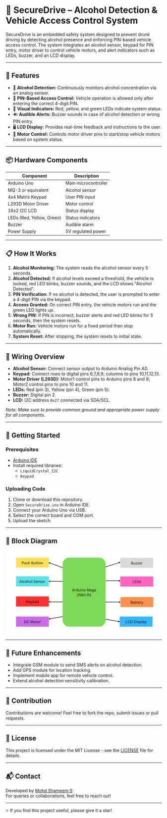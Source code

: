 # 🚗 SecureDrive – Alcohol Detection & Vehicle Access Control System

SecureDrive is an embedded safety system designed to prevent drunk driving by detecting alcohol presence and enforcing PIN-based vehicle access control. The system integrates an alcohol sensor, keypad for PIN entry, motor driver to control vehicle motors, and alert indicators such as LEDs, buzzer, and an LCD display.

---

## 🔧 Features

- 🍷 **Alcohol Detection:** Continuously monitors alcohol concentration via an analog sensor.
- 🔐 **PIN-Based Access Control:** Vehicle operation is allowed only after entering the correct 4-digit PIN.
- 🚦 **Visual Indicators:** Red, yellow, and green LEDs indicate system status.
- 🔊 **Audible Alerts:** Buzzer sounds in case of alcohol detection or wrong PIN entry.
- 🖥️ **LCD Display:** Provides real-time feedback and instructions to the user.
- 🚗 **Motor Control:** Controls motor driver pins to start/stop vehicle motors based on system status.

---

## 📦 Hardware Components

| Component            | Description                         |
|----------------------|-----------------------------------|
| Arduino Uno          | Main microcontroller               |
| MQ-3 or equivalent   | Alcohol sensor                    |
| 4x4 Matrix Keypad    | User PIN input                    |
| L293D Motor Driver   | Motor control                     |
| 16x2 I2C LCD         | Status display                    |
| LEDs (Red, Yellow, Green) | Status indicators             |
| Buzzer               | Audible alarm                    |
| Power Supply         | 5V regulated power                |

---

## 📋 How It Works

1. **Alcohol Monitoring:** The system reads the alcohol sensor every 5 seconds.
2. **Alcohol Detected:** If alcohol levels exceed a threshold, the vehicle is locked, red LED blinks, buzzer sounds, and the LCD shows "Alcohol Detected".
3. **PIN Verification:** If no alcohol is detected, the user is prompted to enter a 4-digit PIN via the keypad.
4. **Access Granted:** On correct PIN entry, the vehicle motors run and the green LED lights up.
5. **Wrong PIN:** If PIN is incorrect, buzzer alerts and red LED blinks for 5 seconds, then the system resets.
6. **Motor Run:** Vehicle motors run for a fixed period then stop automatically.
7. **System Reset:** After stopping, the system resets to initial state.

---

## 🔌 Wiring Overview

- **Alcohol Sensor:** Connect sensor output to Arduino Analog Pin A0.
- **Keypad:** Connect rows to digital pins 6,7,8,9; columns to pins 10,11,12,13.
- **Motor Driver (L293D):** Motor1 control pins to Arduino pins 8 and 9; Motor2 control pins to pins 10 and 11.
- **LEDs:** Red (pin 3), Yellow (pin 4), Green (pin 5).
- **Buzzer:** Digital pin 2.
- **LCD:** I2C address `0x27` connected via SDA/SCL.

*Note: Make sure to provide common ground and appropriate power supply for all components.*

---

## 🚀 Getting Started

### Prerequisites

- [Arduino IDE](https://www.arduino.cc/en/software)
- Install required libraries:
  - `LiquidCrystal_I2C`
  - `Keypad`

### Uploading Code

1. Clone or download this repository.
2. Open `SecureDrive.ino` in Arduino IDE.
3. Connect your Arduino Uno via USB.
4. Select the correct board and COM port.
5. Upload the sketch.

---

## 📸 Block Diagram

![System Diagram](images/SECUREDRIVE_BlockDiagram.jpg)

---

## 🧠 Future Enhancements

- Integrate GSM module to send SMS alerts on alcohol detection.
- Add GPS module for location tracking.
- Implement mobile app for remote vehicle control.
- Extend alcohol detection sensitivity calibration.

---

## 🤝 Contribution

Contributions are welcome! Feel free to fork the repo, submit issues or pull requests.

---

## 📄 License

This project is licensed under the MIT License - see the [LICENSE](LICENSE) file for details.

---

## 📬 Contact

Developed by [Mohd Shameem S](https://github.com/mohd-shameem-s)  
For queries or collaborations, feel free to reach out!

---

⭐️ If you find this project useful, please give it a star!
